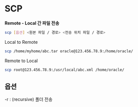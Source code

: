# SCP

**Remote - Local 간 파일 전송**

```bash
scp [옵션] <원본 파일 / 경로> <전송 위치 파일 / 경로>
```

Local to Remote

```bash
scp /home/myhome/abc.tar oracle@123.456.78.9:/home/oracle/
```

Remote to Local

```bash
scp root@123.456.78.9:/usr/local/abc.xml /home/oracle/
```

## 옵션

-r : (recursive) 폴더 전송
